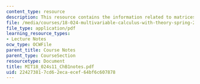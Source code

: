 ```yaml
---
content_type: resource
description: This resource contains the information related to matrices.
file: /media/courses/18-024-multivariable-calculus-with-theory-spring-2011/224273817cd62ecaecef64bf6c607878_MIT18_024s11_ChB1notes.pdf
file_type: application/pdf
learning_resource_types:
- Lecture Notes
ocw_type: OCWFile
parent_title: Course Notes
parent_type: CourseSection
resourcetype: Document
title: MIT18_024s11_ChB1notes.pdf
uid: 22427381-7cd6-2eca-ecef-64bf6c607878
---
```

